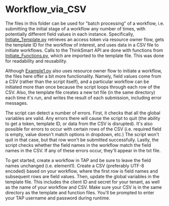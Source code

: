 # Workflow_via_CSV

The files in this folder can be used for "batch processing" of a workflow, i.e. submitting the initial stage of a workflow any number of times, with potentially different field values in each instance. Specifically, [Initiate_Template.py](https://github.com/ThinkSmart/API_Examples/blob/master/Workflow_via_CSV/Initiate_Template.py?ts=2) retrieves an access token via resource owner flow, gets the template ID for the workflow of interest, and uses data in a CSV file to initiate workflows. Calls to the ThinkSmart API are done with functions from [Initiate_Functions.py](https://github.com/ThinkSmart/API_Examples/blob/master/Workflow_via_CSV/Initiate_Functions.py?ts=2), which are imported to the template file. This was done for readability and reusability. 

Although [Example1.py](https://github.com/ThinkSmart/API_Examples/blob/master/Example1.py?ts=2) also uses resource owner flow to initiate a workflow, the files here offer a bit more functionality. Namely, field values come from a CSV (rather than the script itself), and a particular workflow can be initiated more than once because the script loops through each row of the CSV. Also, the template file creates a new txt file (in the same directory) each time it's run, and writes the result of each submission, including error messages. 

The script can detect a number of errors. First, it checks that all the global variables are valid. Any errors there will cause the script to quit (the ability to get a token, template ID, or data from the CSV is disrupted). It's also possible for errors to occur with certain rows of the CSV (i.e. required field is empty, value doesn't match options in dropdown, etc.) The script won't quit in that case, but that row won't be submitted successfully. Lastly, the script checks whether the field names in the workflow match the field names in the CSV. If any of these errors occur, they'll appear in the txt file. 

To get started, create a workflow in TAP and be sure to leave the field names unchanged (i.e. element1). Create a CSV (preferably UTF-8 encoded) based on your workflow, where the first row is field names and subsequent rows are field values. Then, update the global variables in the template file. This includes the client ID and secret for your tenant, as well as the name of your workflow and CSV. Make sure your CSV is in the same directory as the template and function files. You'll be prompted to enter your TAP username and password during runtime. 
